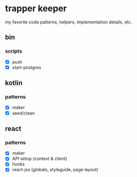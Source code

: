 # trapper keeper

my favorite code patterns, helpers, implementation details, etc.

## bin

### scripts
- [x] push
- [x] start-postgres

## kotlin

### patterns
- [x] maker
- [x] seed/clean

## react

### patterns
- [x] maker
- [x] API setup (context & client)
- [x] hooks
- [x] react-jss (globals, styleguide, page layout)
